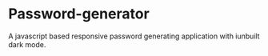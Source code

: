# Password-generator
A javascript based responsive password generating application with iunbuilt dark mode.
